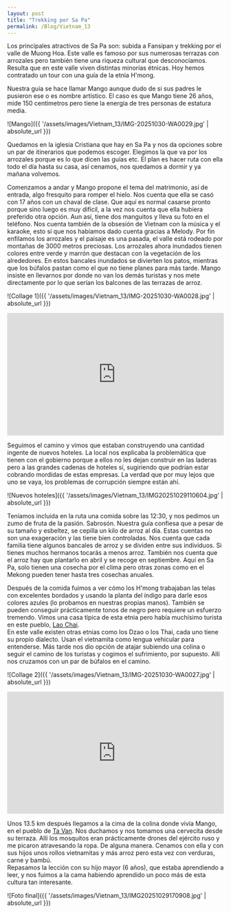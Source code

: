 ```yaml
---
layout: post
title: "Trekking por Sa Pa"
permalink: /Blog/Vietnam_13
---
```


Los principales atractivos de Sa Pa son: subida a Fansipan y trekking por el valle de Muong Hoa. Este valle es famoso por sus numerosas terrazas con arrozales pero también tiene una riqueza cultural que desconocíamos. Resulta que en este valle viven distintas minorías étnicas. Hoy hemos contratado un tour con una guía de la etnia H'mong.

Nuestra guía se hace llamar Mango aunque dudo de si sus padres le pusieron ese o es nombre artístico. El caso es que Mango tiene 26 años, mide 150 centímetros pero tiene la energía de tres personas de estatura media.

![Mango]({{ '/assets/images/Vietnam_13/IMG-20251030-WA0029.jpg' | absolute_url }})

Quedamos en la iglesia Cristiana que hay en Sa Pa y nos da opciones sobre un par de itinerarios que podemos escoger. Elegimos la que va por los arrozales porque es lo que dicen las guías etc. El plan es hacer ruta con ella todo el día hasta su casa, así cenamos, nos quedamos a dormir y ya mañana volvemos.

Comenzamos a andar y Mango propone el tema del matrimonio, así de entrada, algo fresquito para romper el hielo. Nos cuenta que ella se casó con 17 años con un chaval de clase. Que aquí es normal casarse pronto porque sino luego es muy difícil, a la vez nos cuenta que ella hubiera preferido otra opción. Aun así, tiene dos manguitos y lleva su foto en el teléfono. Nos cuenta también de la obsesión de Vietnam con la música y el karaoke, esto sí que nos habíamos dado cuenta gracias a Melody. Por fin enfilamos los arrozales y el paisaje es una pasada, el valle está rodeado por montañas de 3000 metros preciosas. Los arrozales ahora inundados tienen colores entre verde y marrón que destacan con la vegetación de los alrededores. En estos bancales inundados se divierten los patos, mientras que los búfalos pastan como el que no tiene planes para más tarde. Mango insiste en llevarnos por donde no van los demás turistas y nos mete directamente por lo que serían los balcones de las terrazas de arroz.

![Collage 1]({{ '/assets/images/Vietnam_13/IMG-20251030-WA0028.jpg' | absolute_url }})

<div style="position: relative; padding-bottom: 56.25%; height: 0; overflow: hidden; max-width: 100%;">
<iframe src="https://www.youtube.com/embed/hGPzXondSnM" frameborder="0" allowfullscreen style="position: absolute; top: 0; left: 0; width: 100%; height: 100%;"></iframe>
</div>

Seguimos el camino y vimos que estaban construyendo una cantidad ingente de nuevos hoteles. La local nos explicaba la problemática que tienen con el gobierno porque a ellos no les dejan construir en las laderas pero a las grandes cadenas de hoteles sí, sugiriendo que podrían estar cobrando mordidas de estas empresas. La verdad que por muy lejos que uno se vaya, los problemas de corrupción siempre están ahí.

![Nuevos hoteles]({{ '/assets/images/Vietnam_13/IMG20251029110604.jpg' | absolute_url }})

Teníamos incluida en la ruta una comida sobre las 12:30, y nos pedimos un zumo de fruta de la pasión. Sabrosón. Nuestra guía confiesa que a pesar de su tamaño y esbeltez, se cepilla un kilo de arroz al día. Estas cuentas no son una exageración y las tiene bien controladas. Nos cuenta que cada familia tiene algunos bancales de arroz y se dividen entre sus individuos. Si tienes muchos hermanos tocarás a menos arroz. También nos cuenta que el arroz hay que plantarlo en abril y se recoge en septiembre. Aquí en Sa Pa, solo tienen una cosecha por el clima pero otras zonas como en el Mekong pueden tener hasta tres cosechas anuales.

Después de la comida fuimos a ver cómo los H'mong trabajaban las telas con excelentes bordados y usando la planta del índigo para darle esos colores azules (lo probamos en nuestras propias manos). También se pueden conseguir prácticamente tonos de negro pero requiere un esfuerzo tremendo. Vimos una casa típica de esta etnia pero había muchísimo turista en este pueblo, [Lao Chai](https://maps.app.goo.gl/1MiSdvYTQUjDQxhx7).  
En este valle existen otras etnias como los Dzao o los Thai, cada uno tiene su propio dialecto. Usan el vietnamita como lengua vehicular para entenderse. Más tarde nos dio opción de atajar subiendo una colina o seguir el camino de los turistas y cogimos el sufrimiento, por supuesto. Allí nos cruzamos con un par de búfalos en el camino.

![Collage 2]({{ '/assets/images/Vietnam_13/IMG-20251030-WA0027.jpg' | absolute_url }})

<div style="position: relative; padding-bottom: 56.25%; height: 0; overflow: hidden; max-width: 100%;">
<iframe src="https://www.youtube.com/embed/t-qYRZmSFug" frameborder="0" allowfullscreen style="position: absolute; top: 0; left: 0; width: 100%; height: 100%;"></iframe>
</div>

Unos 13.5 km después llegamos a la cima de la colina donde vivía Mango, en el pueblo de [Ta Van]( https://maps.app.goo.gl/2CzbVB5dG8SNQHet7). Nos duchamos y nos tomamos una cervecita desde su terraza. Allí los mosquitos eran prácticamente drones del ejército ruso y me picaron atravesando la ropa. De alguna manera. Cenamos con ella y con sus hijos unos rollos vietnamitas y más arroz pero esta vez con verduras, carne y bambú.  
Repasamos la lección con su hijo mayor (6 años), que estaba aprendiendo a leer, y nos fuimos a la cama habiendo aprendido un poco más de esta cultura tan interesante.

![Foto final]({{ '/assets/images/Vietnam_13/IMG20251029170908.jpg' | absolute_url }})